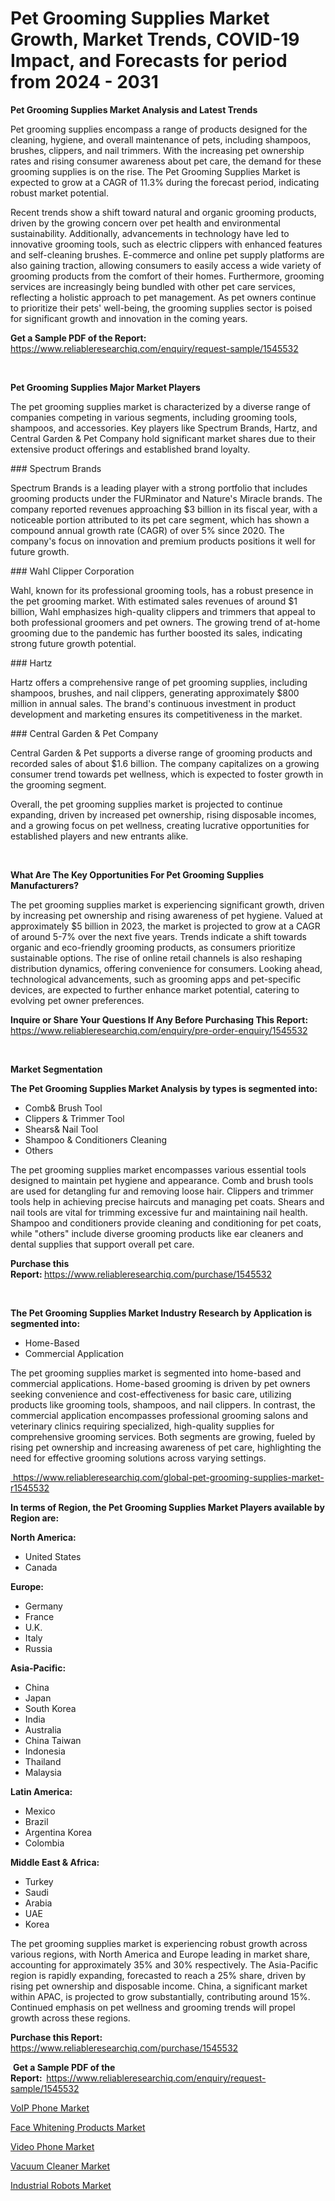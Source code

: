 <p><h1>Pet Grooming Supplies Market Growth, Market Trends, COVID-19 Impact, and Forecasts for period from 2024 - 2031</h1></p><p><strong>Pet Grooming Supplies Market Analysis and Latest Trends</strong></p>
<p><p>Pet grooming supplies encompass a range of products designed for the cleaning, hygiene, and overall maintenance of pets, including shampoos, brushes, clippers, and nail trimmers. With the increasing pet ownership rates and rising consumer awareness about pet care, the demand for these grooming supplies is on the rise. The Pet Grooming Supplies Market is expected to grow at a CAGR of 11.3% during the forecast period, indicating robust market potential.</p><p>Recent trends show a shift toward natural and organic grooming products, driven by the growing concern over pet health and environmental sustainability. Additionally, advancements in technology have led to innovative grooming tools, such as electric clippers with enhanced features and self-cleaning brushes. E-commerce and online pet supply platforms are also gaining traction, allowing consumers to easily access a wide variety of grooming products from the comfort of their homes. Furthermore, grooming services are increasingly being bundled with other pet care services, reflecting a holistic approach to pet management. As pet owners continue to prioritize their pets' well-being, the grooming supplies sector is poised for significant growth and innovation in the coming years.</p></p>
<p><strong>Get a Sample PDF of the Report:&nbsp;</strong> <a href="https://www.reliableresearchiq.com/enquiry/request-sample/1545532?utm_campaign=99&utm_medium=2&utm_source=Github&utm_content=ia&utm_term=29092024&utm_id=pet-grooming-supplies">https://www.reliableresearchiq.com/enquiry/request-sample/1545532</a></p>
<p>&nbsp;</p>
<p><strong>Pet Grooming Supplies Major Market Players</strong></p>
<p><p>The pet grooming supplies market is characterized by a diverse range of companies competing in various segments, including grooming tools, shampoos, and accessories. Key players like Spectrum Brands, Hartz, and Central Garden & Pet Company hold significant market shares due to their extensive product offerings and established brand loyalty.</p><p>### Spectrum Brands</p><p>Spectrum Brands is a leading player with a strong portfolio that includes grooming products under the FURminator and Nature's Miracle brands. The company reported revenues approaching $3 billion in its fiscal year, with a noticeable portion attributed to its pet care segment, which has shown a compound annual growth rate (CAGR) of over 5% since 2020. The company's focus on innovation and premium products positions it well for future growth.</p><p>### Wahl Clipper Corporation</p><p>Wahl, known for its professional grooming tools, has a robust presence in the pet grooming market. With estimated sales revenues of around $1 billion, Wahl emphasizes high-quality clippers and trimmers that appeal to both professional groomers and pet owners. The growing trend of at-home grooming due to the pandemic has further boosted its sales, indicating strong future growth potential.</p><p>### Hartz</p><p>Hartz offers a comprehensive range of pet grooming supplies, including shampoos, brushes, and nail clippers, generating approximately $800 million in annual sales. The brand's continuous investment in product development and marketing ensures its competitiveness in the market.</p><p>### Central Garden & Pet Company</p><p>Central Garden & Pet supports a diverse range of grooming products and recorded sales of about $1.6 billion. The company capitalizes on a growing consumer trend towards pet wellness, which is expected to foster growth in the grooming segment.</p><p>Overall, the pet grooming supplies market is projected to continue expanding, driven by increased pet ownership, rising disposable incomes, and a growing focus on pet wellness, creating lucrative opportunities for established players and new entrants alike.</p></p>
<p>&nbsp;</p>
<p><strong>What Are The Key Opportunities For Pet Grooming Supplies Manufacturers?</strong></p>
<p><p>The pet grooming supplies market is experiencing significant growth, driven by increasing pet ownership and rising awareness of pet hygiene. Valued at approximately $5 billion in 2023, the market is projected to grow at a CAGR of around 5-7% over the next five years. Trends indicate a shift towards organic and eco-friendly grooming products, as consumers prioritize sustainable options. The rise of online retail channels is also reshaping distribution dynamics, offering convenience for consumers. Looking ahead, technological advancements, such as grooming apps and pet-specific devices, are expected to further enhance market potential, catering to evolving pet owner preferences.</p></p>
<p><strong>Inquire or Share Your Questions If Any Before Purchasing This Report:</strong> <a href="https://www.reliableresearchiq.com/enquiry/pre-order-enquiry/1545532?utm_campaign=99&utm_medium=2&utm_source=Github&utm_content=ia&utm_term=29092024&utm_id=pet-grooming-supplies">https://www.reliableresearchiq.com/enquiry/pre-order-enquiry/1545532</a></p>
<p>&nbsp;</p>
<p><strong>Market Segmentation</strong></p>
<p><strong>The Pet Grooming Supplies Market Analysis by types is segmented into:</strong></p>
<p><ul><li>Comb& Brush Tool</li><li>Clippers & Trimmer Tool</li><li>Shears& Nail Tool</li><li>Shampoo & Conditioners Cleaning</li><li>Others</li></ul></p>
<p><p>The pet grooming supplies market encompasses various essential tools designed to maintain pet hygiene and appearance. Comb and brush tools are used for detangling fur and removing loose hair. Clippers and trimmer tools help in achieving precise haircuts and managing pet coats. Shears and nail tools are vital for trimming excessive fur and maintaining nail health. Shampoo and conditioners provide cleaning and conditioning for pet coats, while "others" include diverse grooming products like ear cleaners and dental supplies that support overall pet care.</p></p>
<p><strong>Purchase this Report:&nbsp;</strong><a href="https://www.reliableresearchiq.com/purchase/1545532?utm_campaign=99&utm_medium=2&utm_source=Github&utm_content=ia&utm_term=29092024&utm_id=pet-grooming-supplies">https://www.reliableresearchiq.com/purchase/1545532</a></p>
<p>&nbsp;</p>
<p><strong>The Pet Grooming Supplies Market Industry Research by Application is segmented into:</strong></p>
<p><ul><li>Home-Based</li><li>Commercial Application</li></ul></p>
<p><p>The pet grooming supplies market is segmented into home-based and commercial applications. Home-based grooming is driven by pet owners seeking convenience and cost-effectiveness for basic care, utilizing products like grooming tools, shampoos, and nail clippers. In contrast, the commercial application encompasses professional grooming salons and veterinary clinics requiring specialized, high-quality supplies for comprehensive grooming services. Both segments are growing, fueled by rising pet ownership and increasing awareness of pet care, highlighting the need for effective grooming solutions across varying settings.</p></p>
<p><a href="https://www.reliableresearchiq.com/global-pet-grooming-supplies-market-r1545532?utm_campaign=99&utm_medium=2&utm_source=Github&utm_content=ia&utm_term=29092024&utm_id=pet-grooming-supplies">&nbsp;https://www.reliableresearchiq.com/global-pet-grooming-supplies-market-r1545532</a></p>
<p><strong>In terms of Region, the Pet Grooming Supplies Market Players available by Region are:</strong></p>
<p>
    <p> <strong> North America: </strong>
        <ul>
            <li>United States</li>
            <li>Canada</li>
        </ul>
        </p> 
    <p> <strong> Europe: </strong>
        <ul>
            <li>Germany</li>
            <li>France</li>
            <li>U.K.</li>
            <li>Italy</li>
            <li>Russia</li>
        </ul>
        </p> 
    <p> <strong> Asia-Pacific: </strong>
        <ul>
            <li>China</li>
            <li>Japan</li>
            <li>South Korea</li>
            <li>India</li>
            <li>Australia</li>
            <li>China Taiwan</li>
            <li>Indonesia</li>
            <li>Thailand</li>
            <li>Malaysia</li>
        </ul>
        </p> 
    <p> <strong> Latin America: </strong>
        <ul>
            <li>Mexico</li>
            <li>Brazil</li>
            <li>Argentina Korea</li>
            <li>Colombia</li>
        </ul>
        </p> 
    <p> <strong> Middle East & Africa: </strong>
        <ul>
            <li>Turkey</li>
            <li>Saudi</li>
            <li>Arabia</li>
            <li>UAE</li>
            <li>Korea</li>
        </ul>
    </p>
    </p>
<p><p>The pet grooming supplies market is experiencing robust growth across various regions, with North America and Europe leading in market share, accounting for approximately 35% and 30% respectively. The Asia-Pacific region is rapidly expanding, forecasted to reach a 25% share, driven by rising pet ownership and disposable income. China, a significant market within APAC, is projected to grow substantially, contributing around 15%. Continued emphasis on pet wellness and grooming trends will propel growth across these regions.</p></p>
<p><strong>Purchase this Report: </strong><a href="https://www.reliableresearchiq.com/purchase/1545532?utm_campaign=99&utm_medium=2&utm_source=Github&utm_content=ia&utm_term=29092024&utm_id=pet-grooming-supplies">https://www.reliableresearchiq.com/purchase/1545532</a></p>
<p>&nbsp;<strong>Get a Sample PDF of the Report:&nbsp;&nbsp;</strong><a href="https://www.reliableresearchiq.com/enquiry/request-sample/1545532?utm_campaign=99&utm_medium=2&utm_source=Github&utm_content=ia&utm_term=29092024&utm_id=pet-grooming-supplies">https://www.reliableresearchiq.com/enquiry/request-sample/1545532</a></p>
<p><strong></strong></p>
<p><p><a href="https://issuu.com/reportprime-2/docs/voip-phone-market-size-2030.pptx_861ff17cea8d46?utm_campaign=99&utm_medium=2&utm_source=Github&utm_content=ia&utm_term=29092024&utm_id=pet-grooming-supplies">VoIP Phone Market</a></p><p><a href="https://www.linkedin.com/pulse/navigating-face-whitening-products-market-expert-analysis-forecast-rz8kf?utm_campaign=99&utm_medium=2&utm_source=Github&utm_content=ia&utm_term=29092024&utm_id=pet-grooming-supplies">Face Whitening Products Market</a></p><p><a href="https://issuu.com/reportprime-2/docs/video-phone-market-size-2030.pptx_f291cc0228b66e?utm_campaign=99&utm_medium=2&utm_source=Github&utm_content=ia&utm_term=29092024&utm_id=pet-grooming-supplies">Video Phone Market</a></p><p><a href="https://github.com/darcy8m10dupre/Market-Research-Report-List-1/blob/main/vacuum-cleaner-market.md?utm_campaign=99&utm_medium=2&utm_source=Github&utm_content=ia&utm_term=29092024&utm_id=pet-grooming-supplies">Vacuum Cleaner Market</a></p><p><a href="https://github.com/Sidorelashyti476/Market-Research-Report-List-1/blob/main/industrial-robots-market.md?utm_campaign=99&utm_medium=2&utm_source=Github&utm_content=ia&utm_term=29092024&utm_id=pet-grooming-supplies">Industrial Robots Market</a></p></p>